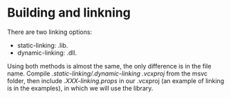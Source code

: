 # Building and linkning

There are two linking options:
* static-linking: .lib.
* dynamic-linking: .dll.

Using both methods is almost the same, the only difference is in the file name.
Compile *.static-linking/.dynamic-linking* *.vcxproj* from the msvc folder, then include *.XXX-linking.props* in our .vcxproj (an example of linking is in the examples), in which we will use the library.